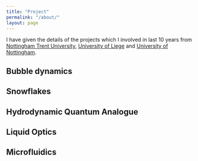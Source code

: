 ```yaml
---
title: "Project"
permalink: "/about/"
layout: page
---
```

I have given the details of the projects which I involved in last 10 years from [Nottingham Trent University](https://www.ntu.ac.uk/), [University of Liege](https://www.uliege.be/cms/c_8750816/en/uliege) and [University of Nottingham](https://www.nottingham.ac.uk/physics/people/naresh.sampara).

## Bubble dynamics

## Snowflakes

## Hydrodynamic Quantum Analogue

## Liquid Optics

## Microfluidics
